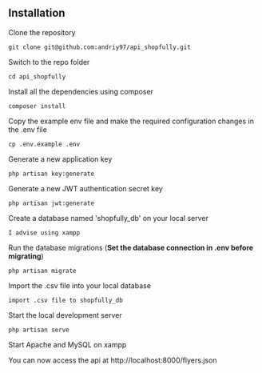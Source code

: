 
## Installation 

Clone the repository

    git clone git@github.com:andriy97/api_shopfully.git

Switch to the repo folder

    cd api_shopfully

Install all the dependencies using composer

    composer install

Copy the example env file and make the required configuration changes in the .env file

    cp .env.example .env

Generate a new application key

    php artisan key:generate

Generate a new JWT authentication secret key

    php artisan jwt:generate
    
Create a database named 'shopfully_db' on your local server 
    
    I advise using xampp

Run the database migrations (**Set the database connection in .env before migrating**)

    php artisan migrate
    
Import the .csv file into your local database 
    
    import .csv file to shopfully_db

Start the local development server

    php artisan serve

Start Apache and MySQL on xampp

    
    
You can now access the api at http://localhost:8000/flyers.json
 
